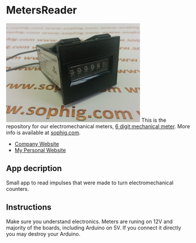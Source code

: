# MetersReader
![Small Picture](6DigitCounter.png)
This is the repository for our electromechanical meters, [6 digit mechanical meter](http://www.sophig.com/110/e-shop/magnetic-counters/6-digits). More info is available at [sophig.com](http://www.spohig.com).
- [Company Website](http://www.sophig.com)
- [My Personal Website](http://www.dzacovsky.com)


## App decription
Small app to read impulses that were made to turn electromechanical counters. 

## Instructions
Make sure you understand electronics. Meters are runing on 12V and majority of the boards, including Arduino on 5V. If you connect it directly you may destroy your Arduino.
